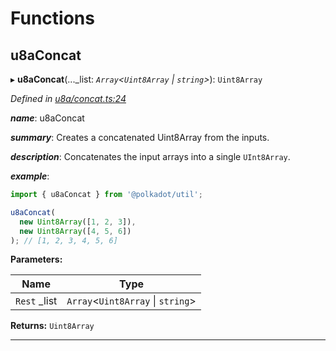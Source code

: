 

# Functions

<a id="u8aconcat"></a>

##  u8aConcat

▸ **u8aConcat**(..._list: *`Array`<`Uint8Array` \| `string`>*): `Uint8Array`

*Defined in [u8a/concat.ts:24](https://github.com/polkadot-js/common/blob/2efc5f7/packages/util/src/u8a/concat.ts#L24)*

*__name__*: u8aConcat

*__summary__*: Creates a concatenated Uint8Array from the inputs.

*__description__*: Concatenates the input arrays into a single `UInt8Array`.

*__example__*:   

```javascript
import { u8aConcat } from '@polkadot/util';

u8aConcat(
  new Uint8Array([1, 2, 3]),
  new Uint8Array([4, 5, 6])
); // [1, 2, 3, 4, 5, 6]
```

**Parameters:**

| Name | Type |
| ------ | ------ |
| `Rest` _list | `Array`<`Uint8Array` \| `string`> |

**Returns:** `Uint8Array`

___

